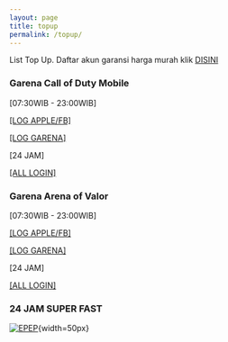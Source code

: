 ```yaml
---
layout: page
title: topup
permalink: /topup/
---
```

List Top Up.
Daftar akun garansi harga murah klik [DISINI](https://www.ifgameshop.com/?a=topupmurah)

### Garena Call of Duty Mobile
[07:30WIB - 23:00WIB]

[[LOG APPLE/FB]](https://ifgameshop.com/id/call-of-duty-mobile-awal-apple-atau-facebook)

[[LOG GARENA]](https://ifgameshop.com/id/call-of-duty-mobile-garena-via-player-id-)

[24 JAM]

[[ALL LOGIN]](https://ifgameshop.com/id/codm-all-login-24-jam)

### Garena Arena of Valor
[07:30WIB - 23:00WIB]

[[LOG APPLE/FB]](https://ifgameshop.com/id/arena-of-valor-awal-apple-atau-facebook-)

[[LOG GARENA]](https://ifgameshop.com/id/aov-garena-via-id)

[24 JAM]

[[ALL LOGIN]](https://ifgameshop.com/id/arena-of-valor-lg)

###  24 JAM SUPER FAST
[![EPEP](https://play-lh.googleusercontent.com/La2XvLnJqNI5JyshQ5RfxM18zHduji9KPgNge93Ibwpjc7znBZVYuuwJ4ycGk6T-DQ=w480-h960-rw)](https://ifgameshop.com/id/free-fire){width=50px}

